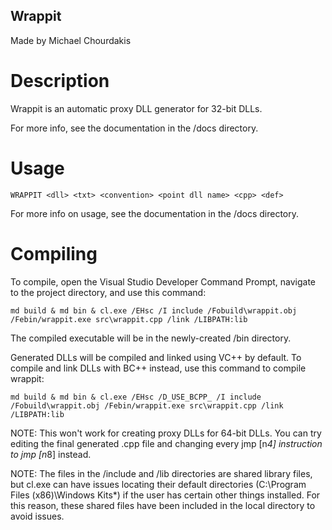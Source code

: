 ## Wrappit  
Made by Michael Chourdakis  
  
# Description  
Wrappit is an automatic proxy DLL generator for 32-bit DLLs.  
  
For more info, see the documentation in the /docs directory.  
  
# Usage  
```
WRAPPIT <dll> <txt> <convention> <point dll name> <cpp> <def>  
```  
  
For more info on usage, see the documentation in the /docs directory.  
  
# Compiling  
To compile, open the Visual Studio Developer Command Prompt, navigate to the project directory, and use this command:  

```
md build & md bin & cl.exe /EHsc /I include /Fobuild\wrappit.obj /Febin/wrappit.exe src\wrappit.cpp /link /LIBPATH:lib  
```
  
The compiled executable will be in the newly-created /bin directory.  

Generated DLLs will be compiled and linked using VC++ by default. To compile and link DLLs with BC++ instead, use this command to compile wrappit:  

```
md build & md bin & cl.exe /EHsc /D_USE_BCPP_ /I include /Fobuild\wrappit.obj /Febin/wrappit.exe src\wrappit.cpp /link /LIBPATH:lib  
```  
  
  
NOTE: This won't work for creating proxy DLLs for 64-bit DLLs. You can try editing the final generated .cpp file and changing every jmp [n*4] instruction to jmp [n*8] instead.  
  
NOTE: The files in the /include and /lib directories are shared library files, but cl.exe can have issues locating their default directories (C:\Program Files (x86)\Windows Kits\*) if the user has certain other things installed. For this reason, these shared files have been included in the local directory to avoid issues.  



